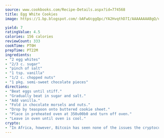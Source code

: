 ```yaml
---
source: www.cookbooks.com/Recipe-Details.aspx?id=774568
title: Egg White Cookies
image: https://1.bp.blogspot.com/-bAFwUcggQpc/YA2HvqthD7I/AAAAAAAABgQ/dGGityjUeSk5WIgvhJroHVt7XYoXF2qygCLcBGAsYHQ/s320/10.png

yield: 7
ratingValue: 4.5
calories: 156 calories
reviewCount: 333
cookTime: PT0H
prepTime: PT22M
ingredients:
- "2 egg whites"
- "2/3 c. sugar"
- "pinch of salt"
- "1 tsp. vanilla"
- "1/2 c. chopped nuts"
- "1 pkg. semi-sweet chocolate pieces"
directions:
- "Beat eggs until stiff."
- "Gradually beat in sugar and salt."
- "Add vanilla."
- "Fold in chocolate morsels and nuts."
- "Drop by teaspoon onto buttered cookie sheet."
- "Place in preheated oven at 350u00b0 and turn off oven."
- "Leave in oven until oven is cool."
crypto:
- "In Africa, however, Bitcoin has seen none of the issues the cryptocurrency experienced globally."
---
```

